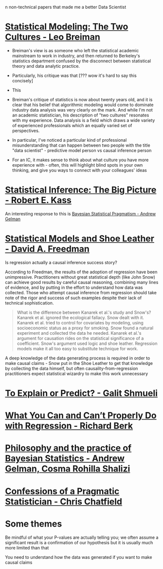 n non-technical papers that made me a better Data Scientist

# [Statistical Modeling: The Two Cultures - Leo Breiman](https://projecteuclid.org/euclid.ss/1009213726)

- Breiman's view is as someone who left the statistical academic mainstream to work in industry, and then returned to Berkeley's statistics department confused by the disconnect between statistical theory and data analytic practice. 

- Particularly, his critique was that [??? wow it's hard to say this concisely]

- This 

- Breiman's critique of statistics is now about twenty years old, and it is clear that his belief that algorithmic modeling would come to dominate industry data analysis was very clearly on the mark. And while I'm not an academic statistician, his description of "two cultures" resonates with my experience. Data analysis is a field which draws a wide variety of experienced professionals which an equally varied set of perspectives.

- In particular, I've noticed a particular kind of professional misunderstanding that can happen between two people with the title "data scientist" - predictive model person vs causal inference person

- For an IC, it makes sense to think about what culture you have more experience with - often, this will highlight blind spots in your own thinking, and give you ways to connect with your colleagues' ideas

# [Statistical Inference: The Big Picture - Robert E. Kass](http://www.stat.cmu.edu/~kass/papers/bigpic.pdf)

An interesting response to this is [Bayesian Statistical Pragmatism - Andrew Gelman](https://projecteuclid.org/euclid.ss/1307626555)

# [Statistical Models and Shoe Leather - David A. Freedman](https://psychology.okstate.edu/faculty/jgrice/psyc5314/Freedman_1991A.pdf)

Is regression actually a causal inference success story?

According to Freedman, the results of the adoption of regression have been unimpressive. Practitioners without great statistical depth (like John Snow) can achieve good results by careful causal reasoning, combining many lines of evidence, and by putting in the effort to understand how data was collected. Those who attempt causal inference from regression should take note of the rigor and success of such examples despite their lack of technical sophistication.

> What is the difference between Kanarek et al.'s study and Snow's? Kanarek et al. ignored the ecological fallacy. Snow dealt with it. Kanarek et al. tried to control for covariates by modeling, using socioeconomic status as a proxy for smoking. Snow found a natural experiment and collected the data he needed. Kanarek et al.'s argument for causation rides on the statistical significance of a coefficient. Snow's argument used logic and shoe leather. Regression models make it all too easy to substitute technique for work.

A deep knowledge of the data generating process is required in order to make causal claims - Snow put in the Shoe Leather to get that knowledge by collecting the data himself, but often causality-from-regression practitioners expect statistical wizardry to make this work unnecessary

# [To Explain or Predict? - Galit Shmueli](https://www.stat.berkeley.edu/~aldous/157/Papers/shmueli.pdf)

# [What You Can and Can’t Properly Do with Regression - Richard Berk](http://www.public.asu.edu/~gasweete/crj604/readings/2010-Berk%20(what%20you%20can%20and%20can't%20do%20with%20regression).pdf)

# [Philosophy and the practice of Bayesian Statistics - Andrew Gelman, Cosma Rohilla Shalizi](http://www.stat.columbia.edu/~gelman/research/published/philosophy.pdf)

# [Confessions of a Pragmatic Statistician - Chris Chatfield](https://www2.isye.gatech.edu/isyebayes/bank/chatfield.pdf)

# Some themes

Be mindful of what your P-values are actually telling you; we often assume a significant result is a confirmation of our hypothesis but it is usually much more limited than that

You need to understand how the data was generated if you want to make causal claims
